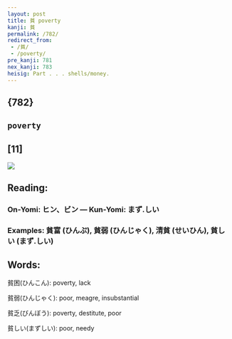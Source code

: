 ```yaml
---
layout: post
title: 貧 poverty
kanji: 貧
permalink: /782/
redirect_from:
 - /貧/
 - /poverty/
pre_kanji: 781
nex_kanji: 783
heisig: Part . . . shells/money.
---
```


## {782}

## `poverty`

## [11]

<div class="stroke"><img src="E8B2A7.png" /></div>

## Reading:

### On-Yomi: ヒン、ビン &mdash; Kun-Yomi: まず.しい

### Examples: 貧富 (ひんぷ), 貧弱 (ひんじゃく), 清貧 (せいひん), 貧しい (まず.しい)

## Words:

貧困(ひんこん): poverty, lack

貧弱(ひんじゃく): poor, meagre, insubstantial

貧乏(びんぼう): poverty, destitute, poor

貧しい(まずしい): poor, needy
